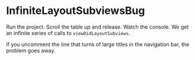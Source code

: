 # InfiniteLayoutSubviewsBug

Run the project. Scroll the table _up_ and release. Watch the console. We get an infinite series of calls to `viewDidLayoutSubviews`.

If you uncomment the line that turns of large titles in the navigation bar, the problem goes away.
